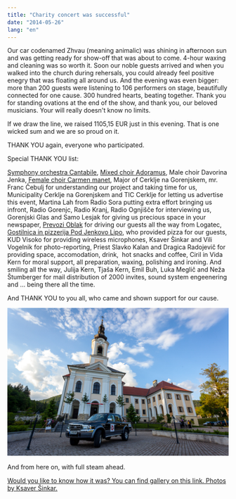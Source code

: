 ```yaml
---
title: "Charity concert was successful"
date: "2014-05-26"
lang: "en"
---
```


Our car codenamed Zhvau (meaning animalic) was shining in afternoon sun and was getting ready for show-off that was about to come. 4-hour waxing and cleaning was so worth it. Soon our noble guests arrived and when you walked into the church during rehersals, you could already feel positive enegry that was floating all around us. And the evening was even bigger: more than 200 guests were listening to 106 performers on stage, beautifully connected for one cause. 300 hundred hearts, beating together. Thank you for standing ovations at the end of the show, and thank you, our beloved musicians. Your will really doesn't know no limits.

If we draw the line, we raised 1105,15 EUR just in this evening. That is one wicked sum and we are so proud on it.

THANK YOU again, everyone who participated.

Special THANK YOU list:

[Symphony orchestra Cantabile](http://www.cantabile.si/ "Cantabile Symphony orchestra"), [Mixed choir Adoramus](http://www.adoramus.si/index.php/meani-zbor "MePZ Adoramus"), Male choir Davorina Jenka, [Female choir Carmen manet](https://www.facebook.com/Carmen.manet "Carmen manet"), Major of Cerklje na Gorenjskem, mr. Franc Čebulj for understanding our project and taking time for us, Municipality Cerklje na Gorenjskem and TIC Cerklje for letting us advertise this event, Martina Lah from Radio Sora putting extra effort bringing us infront, Radio Gorenjc, Radio Kranj, Radio Ognjišče for interviewing us, Gorenjski Glas and Samo Lesjak for giving us precious space in your newspaper, [Prevozi Oblak](http://www.prevozioblak.si/ "Prevozi Oblak") for driving our guests all the way from Logatec, [Gostilnica in pizzerija Pod Jenkovo Lipo](http://www.podjenkovolipo.si/ "Pod Jenkovo Lipo"), who provided pizza for our guests, KUD Visoko for providing wireless microphones, Ksaver Šinkar and Vili Vogelnik for photo-reporting, Priest Slavko Kalan and Dragica Radojevič for providing space, accomodation, drink,  hot snacks and coffee, Ciril in Vida Kern for moral support, all preparation, waxing, polishing and ironing. And smiling all the way, Julija Kern, Tjaša Kern, Emil Buh, Luka Meglič and Neža Štumberger for mail distribution of 2000 invites, sound system engeenering and ... being there all the time.

And THANK YOU to you all, who came and shown support for our cause.

![Žvau pred Cerkvijo Marijinega oznanjenja v Adergasu; Avtor fotografije: Xsaver Šinkar](../images/20140525_photo_ksaversinkar_dobrodelni_koncert_charity_rally_mongolija-IMG_0045.jpg)

And from here on, with full steam ahead.

[Would you like to know how it was? You can find gallery on this link. Photos by Ksaver Šinkar.](https://www.facebook.com/media/set/?set=a.687379607963830.1073741831.645131025522022&type=3 "Fotografije: Xsaver Šinkar")
